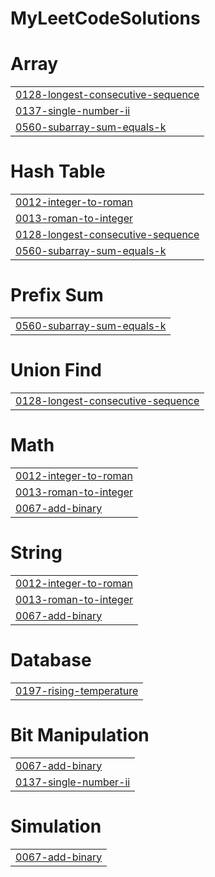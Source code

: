 # MyLeetCodeSolutions


# Array
|  |
| ------- |
| [0128-longest-consecutive-sequence](https://github.com/SaihariniAkkenapally/MyLeetCodeSolutions/tree/master/0128-longest-consecutive-sequence) |
| [0137-single-number-ii](https://github.com/SaihariniAkkenapally/MyLeetCodeSolutions/tree/master/0137-single-number-ii) |
| [0560-subarray-sum-equals-k](https://github.com/SaihariniAkkenapally/MyLeetCodeSolutions/tree/master/0560-subarray-sum-equals-k) |
# Hash Table
|  |
| ------- |
| [0012-integer-to-roman](https://github.com/SaihariniAkkenapally/MyLeetCodeSolutions/tree/master/0012-integer-to-roman) |
| [0013-roman-to-integer](https://github.com/SaihariniAkkenapally/MyLeetCodeSolutions/tree/master/0013-roman-to-integer) |
| [0128-longest-consecutive-sequence](https://github.com/SaihariniAkkenapally/MyLeetCodeSolutions/tree/master/0128-longest-consecutive-sequence) |
| [0560-subarray-sum-equals-k](https://github.com/SaihariniAkkenapally/MyLeetCodeSolutions/tree/master/0560-subarray-sum-equals-k) |
# Prefix Sum
|  |
| ------- |
| [0560-subarray-sum-equals-k](https://github.com/SaihariniAkkenapally/MyLeetCodeSolutions/tree/master/0560-subarray-sum-equals-k) |
# Union Find
|  |
| ------- |
| [0128-longest-consecutive-sequence](https://github.com/SaihariniAkkenapally/MyLeetCodeSolutions/tree/master/0128-longest-consecutive-sequence) |
# Math
|  |
| ------- |
| [0012-integer-to-roman](https://github.com/SaihariniAkkenapally/MyLeetCodeSolutions/tree/master/0012-integer-to-roman) |
| [0013-roman-to-integer](https://github.com/SaihariniAkkenapally/MyLeetCodeSolutions/tree/master/0013-roman-to-integer) |
| [0067-add-binary](https://github.com/SaihariniAkkenapally/MyLeetCodeSolutions/tree/master/0067-add-binary) |
# String
|  |
| ------- |
| [0012-integer-to-roman](https://github.com/SaihariniAkkenapally/MyLeetCodeSolutions/tree/master/0012-integer-to-roman) |
| [0013-roman-to-integer](https://github.com/SaihariniAkkenapally/MyLeetCodeSolutions/tree/master/0013-roman-to-integer) |
| [0067-add-binary](https://github.com/SaihariniAkkenapally/MyLeetCodeSolutions/tree/master/0067-add-binary) |
# Database
|  |
| ------- |
| [0197-rising-temperature](https://github.com/SaihariniAkkenapally/MyLeetCodeSolutions/tree/master/0197-rising-temperature) |
# Bit Manipulation
|  |
| ------- |
| [0067-add-binary](https://github.com/SaihariniAkkenapally/MyLeetCodeSolutions/tree/master/0067-add-binary) |
| [0137-single-number-ii](https://github.com/SaihariniAkkenapally/MyLeetCodeSolutions/tree/master/0137-single-number-ii) |
# Simulation
|  |
| ------- |
| [0067-add-binary](https://github.com/SaihariniAkkenapally/MyLeetCodeSolutions/tree/master/0067-add-binary) |